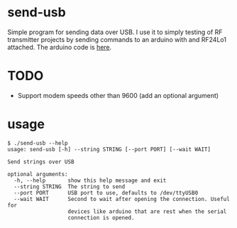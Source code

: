 # send-usb
Simple program for sending data over USB. I use it to simply testing of RF transmitter projects by sending commands to an arduino with and RF24Lo1 attached. The arduino code is  [here](https://github.com/rickspencer3/sketchbook/tree/master/rf_usb_transmitter).

# TODO
 * Support modem speeds other than 9600 (add an optional argument)
 
# usage
```
$ ./send-usb --help
usage: send-usb [-h] --string STRING [--port PORT] [--wait WAIT]

Send strings over USB

optional arguments:
  -h, --help       show this help message and exit
  --string STRING  The string to send
  --port PORT      USB port to use, defaults to /dev/ttyUSB0
  --wait WAIT      Second to wait after opening the connection. Useful for
                   devices like arduino that are rest when the serial
                   connection is opened.


```
